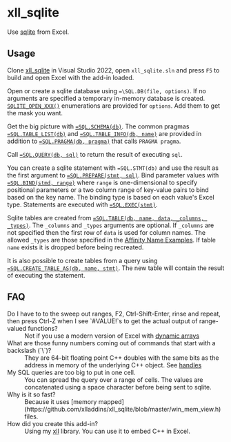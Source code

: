 # xll_sqlite

Use [sqlite](https://www.sqlite.org/) from Excel.

## Usage

Clone [xll_sqlite](https://github.com/xlladdins/xll_sqlite) in Visual Studio 2022,
open `xll_sqlite.sln` and press `F5` to build and open Excel with the add-in loaded.

Open or create a sqlite database using `=\SQL.DB(file, options)`.
If no arguments are specified a temporary in-memory database is created.
[`SQLITE_OPEN_XXX()`](https://www.sqlite.org/c3ref/c_open_autoproxy.html) 
enumerations are provided for `options`. Add them to get the mask you want.

Get the big picture with [`=SQL.SCHEMA(db)`](https://www.sqlite.org/schematab.html).
The common pragmas [`=SQL.TABLE_LIST(db)`](https://www.sqlite.org/pragma.html#pragma_table_list)
and [`=SQL.TABLE_INFO(db, name)`](https://www.sqlite.org/pragma.html#pragma_table_info)
are provided in addition to [`=SQL.PRAGMA(db, pragma)`](https://www.sqlite.org/pragma.html)
that calls `PRAGMA pragma`.

Call [`=SQL.QUERY(db, sql)`](https://www.sqlite.org/c3ref/query.html) to return
the result of executing `sql`. 

You can create a sqlite statement with `=SQL.STMT(db)`
and use the result as the first argument to 
[`=SQL.PREPARE(stmt, sql)`](https://www.sqlite.org/c3ref/prepare.html).
Bind parameter values with [`=SQL.BIND(stmd, range)`](https://www.sqlite.org/c3ref/bind_blob.html)
where `range` is one-dimensional to specify positional parameters or a two column
range of key-value pairs to bind based on the key name. The binding type is
based on each value's Excel type.
Statements are executed with [`=SQL.EXEC(stmt)`](https://www.sqlite.org/c3ref/exec.html).

Sqlite tables are created from 
[`=SQL.TABLE(db, name, data, _columns, _types)`](https://www.sqlite.org/lang_createtable.html).
The `_columns` and `_types` arguments are optional. If `_columns` are not specified then
the first row of `data` is used for column names. The allowed `_types` are those specified
in the [Affinity Name Examples](https://www.sqlite.org/datatype3.html#affinity_name_examples).
If table `name` exists it is dropped before being recreated.

It is also possible to create tables from a query using 
[`=SQL.CREATE_TABLE_AS(db, name, stmt)`](https://www.sqlite.org/lang_createtable.html).
The new table will contain the result of executing the statement.

## FAQ

<dl>

<dt>Do I have to to the sweep out ranges, F2, Ctrl-Shift-Enter, rinse and repeat, 
then press Ctrl-Z when I see `#VALUE!`s to get the actual output of range-valued functions?</dt>
<dd>Not if you use a modern version of Excel with 
<a href="https://techcommunity.microsoft.com/t5/excel-blog/preview-of-dynamic-arrays-in-excel/ba-p/252944">
dynamic arrays</a>
</dd>

<dt>What are those funny numbers coming out of commands that start with a backslash (`\`)?</dt>
<dd>They are  64-bit
floating point C++ doubles with the same bits as the address in memory of the underlying C++ object.
See <a href="https://github.com/xlladdins/xll#handle">handles</a>
</dd>

<dt>My SQL queries are too big to put in one cell.</dt>
<dd>You can spread the query over a range of cells. The values are concatenated
using a space character before being sent to sqlite.</dd>

<dt>Why is it so fast?</dt>
<dd>Because it uses
[memory mapped](https://github.com/xlladdins/xll_sqlite/blob/master/win_mem_view.h) files.</dd>

<dt>How did you create this add-in?</dt>
<dd>Using my <a href="https://github.com/xlladdins/xll">xll</a> library.
You can use it to embed C++ in Excel. 
</dd>

</dl>
